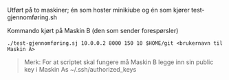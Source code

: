 Utført på to maskiner; én som hoster minikiube og én som kjører test-gjennomføring.sh

Kommando kjørt på Maskin B (den som sender forespørsler)
```
./test-gjennomføring.sj 10.0.0.2 8000 150 10 $HOME/git <brukernavn til Maskin A>
```

> Merk: For at scriptet skal fungere må Maskin B legge inn sin public key i Maskin As ~/.ssh/authorized_keys